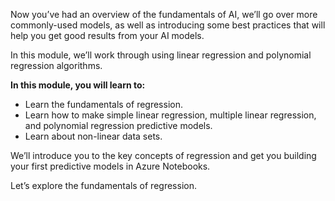 Now you’ve had an overview of the fundamentals of AI, we’ll go over more commonly-used models, as well as introducing some best practices that will help you get good results from your AI models.

In this module, we’ll work through using linear regression and polynomial regression algorithms.

**In this module, you will learn to:**

* Learn the fundamentals of regression.
* Learn how to make simple linear regression, multiple linear regression, and polynomial regression predictive models.
* Learn about non-linear data sets.

We’ll introduce you to the key concepts of regression and get you building your first predictive models in Azure Notebooks.

Let’s explore the fundamentals of regression.